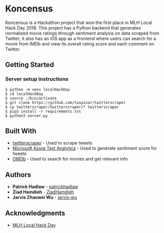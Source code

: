 # Koncensus

Koncensus is a Hackathon project that won the first place in MLH Local Hack Day 2018. This project has a Python backend that generates normalized movie ratings through sentiment analysis on data scraped from Twitter; it also has an iOS app as a frontend where users can search for a movie from IMDb and view its overall rating score and each comment on Twitter.

## Getting Started

### Server setup instructions
```
$ python -m venv localHackDay
$ cd localHackDay
$ source ./bin/activate
$ git clone https://github.com/taspinar/twitterscraper
$ cp twitterscraper/twitterscraper/* twitterscraper
$ pip3 install -r requirements.txt
$ python3 server.py
```

## Built With

* [twitterscraper](http://twitterscraper.nl/) - Used to scrape tweets
* [Microsoft Azure Text Analytics](https://docs.microsoft.com/en-ca/azure/cognitive-services/text-analytics/how-tos/text-analytics-how-to-sentiment-analysis) - Used to generate sentiment score for tweets
* [OMDb](http://www.omdbapi.com) - Used to search for movies and get relevant info

## Authors

* **Patrick Hadlaw** - [patrickhadlaw](https://github.com/patrickhadlaw)
* **Ziad Hamdieh** - [ZiadHamdieh](https://github.com/ZiadHamdieh)
* **Jarvis Zhaowei Wu** - [jarvis-wu](https://github.com/jarvis-wu)

## Acknowledgments

* [MLH Local Hack Day](https://localhackday.mlh.io)
